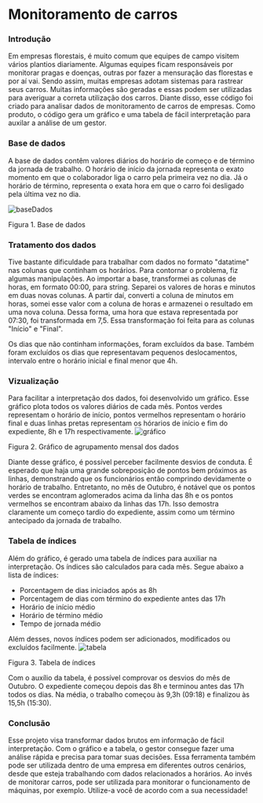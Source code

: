 # Monitoramento de carros

### Introdução
Em empresas florestais, é muito comum que equipes de campo visitem vários plantios diariamente. Algumas equipes ficam responsáveis por monitorar pragas e doenças, outras por fazer a mensuração das florestas e por aí vai. Sendo assim, muitas empresas adotam sistemas para rastrear seus carros. Muitas informações são geradas e essas podem ser utilizadas para averiguar a correta utilização dos carros.
Diante disso, esse código foi criado para analisar dados de monitoramento de carros de empresas. Como produto, o código gera um gráfico e uma tabela de fácil interpretação para auxilar a análise de um gestor.

### Base de dados
A base de dados contêm valores diários do horário de começo e de término da jornada de trabalho. O horário de início da jornada representa o exato momento em que o colaborador liga o carro pela primeira vez no dia. Já o horário de término, representa o exata hora em que o carro foi desligado pela última vez no dia.

![baseDados](https://user-images.githubusercontent.com/51482960/81893231-89994880-9583-11ea-818f-ff9b1b7afd80.png)

Figura 1. Base de dados


### Tratamento dos dados
Tive bastante dificuldade para trabalhar com dados no formato "datatime" nas colunas que continham os horários. Para contornar o problema, fiz algumas manipulações. Ao importar a base, transformei as colunas de horas, em formato 00:00, para string. Separei os valores de horas e minutos em duas novas colunas. A partir daí, converti a coluna de minutos em horas, somei esse valor com a coluna de horas e armazenei o resultado em uma nova coluna. Dessa forma, uma hora que estava representada por 07:30, foi transformada em 7,5. Essa transformação foi feita para as colunas "Início" e "Final". 

Os dias que não continham informações, foram excluídos da base. Também foram excluídos os dias que representavam pequenos deslocamentos, intervalo entre o horário inicial e final menor que 4h.  


### Vizualização
Para facilitar a interpretação dos dados, foi desenvolvido um gráfico. Esse gráfico plota todos os valores diários de cada mês. Pontos verdes representam o horário de início, pontos vermelhos representam o horário final e duas linhas pretas representam os hórarios de início e fim do expediente, 8h e 17h respectivamente. 
![gráfico](https://user-images.githubusercontent.com/51482960/81885833-9614a580-9571-11ea-979a-1e85c8602f99.png)

Figura 2. Gráfico de agrupamento mensal dos dados

Diante desse gráfico, é possível perceber facilmente desvios de conduta. É esperado que haja uma grande sobreposição de pontos bem próximos as linhas, demonstrando que os funcionários então comprindo devidamente o horário de trabalho. Entretanto, no mês de Outubro, é notável que os pontos verdes se encontram aglomerados acima da linha das 8h e os pontos vermelhos se encontram abaixo da linhas das 17h. Isso demostra claramente um começo tardio do expediente, assim como um término antecipado da jornada de trabalho.

### Tabela de índices
Além do gráfico, é gerado uma tabela de índices para auxiliar na interpretação. Os índices são calculados para cada mês.
Segue abaixo a lista de índices: 
- Porcentagem de dias iniciados após as 8h
- Porcentagem de dias com término do expediente antes das 17h
- Horário de início médio
- Horário de término médio
- Tempo de jornada médio

Além desses, novos índices podem ser adicionados, modificados ou excluídos facilmente.
![tabela](https://user-images.githubusercontent.com/51482960/81886344-d6285800-9572-11ea-81ad-743079408154.png)

Figura 3. Tabela de índices

Com o auxílio da tabela, é possível comprovar os desvios do mês de Outubro. O expediente começou depois das 8h e terminou antes das 17h todos os dias. Na média, o trabalho começou às 9,3h (09:18) e finalizou às 15,5h (15:30). 

### Conclusão
Esse projeto visa transformar dados brutos em informação de fácil interpretação. Com o gráfico e a tabela, o gestor consegue fazer uma análise rápida e precisa para tomar suas decisões.
Essa ferramenta também pode ser utilizada dentro de uma empresa em diferentes outros cenários, desde que esteja trabalhando com dados relacionados a horários. Ao invés de monitorar carros, pode ser utilizada para monitorar o funcionamento de máquinas, por exemplo.
Utilize-a você de acordo com a sua necessidade!
